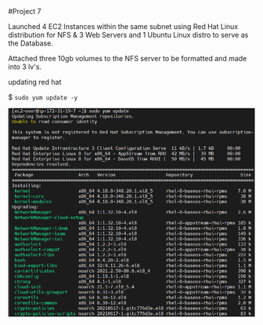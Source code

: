 #Project 7

Launched 4 EC2 Instances within the same subnet using Red Hat Linux distribution for NFS & 3 Web Servers and 1 Ubuntu Linux distro to serve as the Database.

Attached three 10gb volumes to the NFS server to be formatted and made into 3 lv's.

updating red hat

$ `sudo yum update -y`

![](images/nfs1.png)